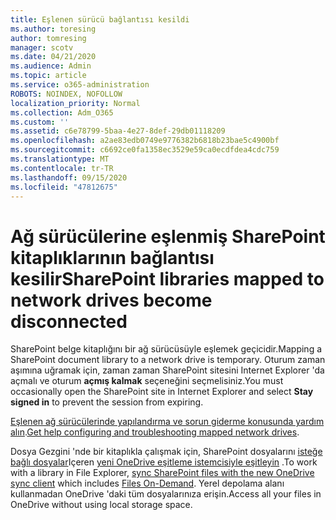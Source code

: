 ```yaml
---
title: Eşlenen sürücü bağlantısı kesildi
ms.author: toresing
author: tomresing
manager: scotv
ms.date: 04/21/2020
ms.audience: Admin
ms.topic: article
ms.service: o365-administration
ROBOTS: NOINDEX, NOFOLLOW
localization_priority: Normal
ms.collection: Adm_O365
ms.custom: ''
ms.assetid: c6e78799-5baa-4e27-8def-29db01118209
ms.openlocfilehash: a2ae83edb0749e9776382b6818b23bae5c4900bf
ms.sourcegitcommit: c6692ce0fa1358ec3529e59ca0ecdfdea4cdc759
ms.translationtype: MT
ms.contentlocale: tr-TR
ms.lasthandoff: 09/15/2020
ms.locfileid: "47812675"
---
```

# <a name="sharepoint-libraries-mapped-to-network-drives-become-disconnected"></a><span data-ttu-id="16657-102">Ağ sürücülerine eşlenmiş SharePoint kitaplıklarının bağlantısı kesilir</span><span class="sxs-lookup"><span data-stu-id="16657-102">SharePoint libraries mapped to network drives become disconnected</span></span>

<span data-ttu-id="16657-103">SharePoint belge kitaplığını bir ağ sürücüsüyle eşlemek geçicidir.</span><span class="sxs-lookup"><span data-stu-id="16657-103">Mapping a SharePoint document library to a network drive is temporary.</span></span> <span data-ttu-id="16657-104">Oturum zaman aşımına uğramak için, zaman zaman SharePoint sitesini Internet Explorer 'da açmalı ve oturum **açmış kalmak** seçeneğini seçmelisiniz.</span><span class="sxs-lookup"><span data-stu-id="16657-104">You must occasionally open the SharePoint site in Internet Explorer and select **Stay signed in** to prevent the session from expiring.</span></span> 
  
<span data-ttu-id="16657-105">[Eşlenen ağ sürücülerinde yapılandırma ve sorun giderme konusunda yardım alın](https://docs.microsoft.com/sharepoint/support/administration/troubleshoot-mapped-network-drives).</span><span class="sxs-lookup"><span data-stu-id="16657-105">[Get help configuring and troubleshooting mapped network drives](https://docs.microsoft.com/sharepoint/support/administration/troubleshoot-mapped-network-drives).</span></span>
  
<span data-ttu-id="16657-106">Dosya Gezgini 'nde bir kitaplıkla çalışmak için, SharePoint dosyalarını [isteğe bağlı dosyalar](https://support.office.com/article/0e6860d3-d9f3-4971-b321-7092438fb38e.aspx)Içeren [yeni OneDrive eşitleme istemcisiyle eşitleyin](https://support.office.com/article/6de9ede8-5b6e-4503-80b2-6190f3354a88.aspx) .</span><span class="sxs-lookup"><span data-stu-id="16657-106">To work with a library in File Explorer, [sync SharePoint files with the new OneDrive sync client](https://support.office.com/article/6de9ede8-5b6e-4503-80b2-6190f3354a88.aspx) which includes [Files On-Demand](https://support.office.com/article/0e6860d3-d9f3-4971-b321-7092438fb38e.aspx).</span></span> <span data-ttu-id="16657-107">Yerel depolama alanı kullanmadan OneDrive 'daki tüm dosyalarınıza erişin.</span><span class="sxs-lookup"><span data-stu-id="16657-107">Access all your files in OneDrive without using local storage space.</span></span>
  

